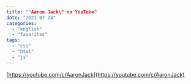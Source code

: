 ```yaml
---
title: ""Aaron Jack\" on YouTube"
date: "2021-07-24"
categories: 
  - "english"
  - "favorites"
tags: 
  - "css"
  - "html"
  - "js"
---
```


[https://youtube.com/c/AaronJack](https://youtube.com/c/AaronJack)
